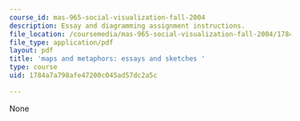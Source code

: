 ```yaml
---
course_id: mas-965-social-visualization-fall-2004
description: Essay and diagramming assignment instructions.
file_location: /coursemedia/mas-965-social-visualization-fall-2004/1784a7a798afe47200c045ad57dc2a5c_assn11.pdf
file_type: application/pdf
layout: pdf
title: 'maps and metaphors: essays and sketches '
type: course
uid: 1784a7a798afe47200c045ad57dc2a5c

---
```

None